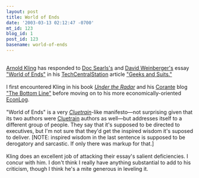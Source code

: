 ```yaml
---
layout: post
title: World of Ends
date: '2003-03-13 02:12:47 -0700'
mt_id: 123
blog_id: 1
post_id: 123
basename: world-of-ends
---
```

<br /><a href="http://arnoldkling.com/">Arnold Kling</a> has responded to <a href="">Doc Searls's</a> and <a href="http://www.hyperorg.com/">David Weinberger's</a> essay <a href="http://www.worldofends.com/">"World of Ends"</a> in his <a href="http://www.techcentralstation.com/">TechCentralStation</a> article <a href="http://www.techcentralstation.com/1051/techwrapper.jsp?PID=1051-250&amp;CID=1051-031303B">"Geeks and Suits."</a><br /><br />I first encountered Kling in his book <a href="http://www.amazon.com/exec/obidos/ASIN/0738204684/bbrown-20/ref=nosim/"><cite>Under the Radar</cite></a> and his <a href="http://www.corante.com/bottomline/">Corante</a> blog <a href="http://www.corante.com/bottomline/">"The Bottom Line"</a> before moving on to his more economically-oriented <a href="http://econlog.econlib.org/">EconLog</a>.<br /><br />"World of Ends" is a very <a href="http://www.amazon.com/exec/obidos/ASIN/0738204315/bbrown-20/ref=nosim/" title="Amazon link"><cite>Cluetrain</cite></a>-like manifesto&#x2014;not surprising given that its two authors were <a href="http://www.searls.com/cluetrain/" title="Free online version">Cluetrain</a> authors as well&#x2014;but addresses itself to a different group of people. They say that it's supposed to be directed to executives, but I'm not sure that they'd get the inspired wisdom it's suposed to deliver. [NOTE: inspired wisdom in the last sentence is supposed to be derogatory and sarcastic. If only there was markup for that.]<br /><br />Kling does an excellent job of attacking their essay's salient deficiencies. I concur with him. I don't think I really have anything substantial to add to his criticism, though I think he's a mite generous in leveling it.<br /><br /><br />
